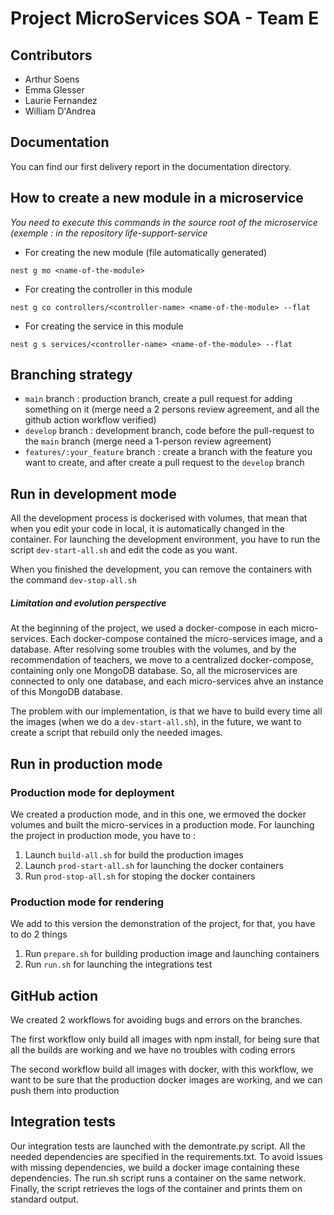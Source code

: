 # Project MicroServices SOA - Team E

## Contributors
- Arthur Soens
- Emma Glesser
- Laurie Fernandez
- William D'Andrea

## Documentation
You can find our first delivery report in the documentation directory.

## How to create a new module in a microservice
*You need to execute this commands in the source root of the microservice (exemple : in the repository life-support-service*


- For creating the new module (file automatically generated)
```shell
nest g mo <name-of-the-module>
```

- For creating the controller in this module
```shell
nest g co controllers/<controller-name> <name-of-the-module> --flat
```

- For creating the service in this module
```shell
nest g s services/<controller-name> <name-of-the-module> --flat
```


## Branching strategy

- `main` branch : production branch, create a pull request for adding something on it (merge need a 2 persons review agreement, and all the github action workflow verified)
- `develop` branch : development branch, code before the pull-request to the `main` branch (merge need a 1-person review agreement)
- `features/:your_feature` branch : create a branch with the feature you want to create, and after create a pull request to the `develop` branch

## Run in development mode

All the development process is dockerised with volumes, that mean that when you edit your code in local, it is automatically
changed in the container. For launching the development environment, you have to run the script `dev-start-all.sh` and edit
the code as you want.

When you finished the development, you can remove the containers with the command `dev-stop-all.sh`

##### Limitation and evolution perspective

At the beginning of the project, we used a docker-compose in each micro-services. Each docker-compose contained the 
micro-services image, and a database. After resolving some troubles with the volumes, and by the recommendation of teachers,
we move to a centralized docker-compose, containing only one MongoDB database. So, all the microservices are connected
to only one database, and each micro-services ahve an instance of this MongoDB database. 

The problem with our implementation, is that we have to build every time all the images (when we do a `dev-start-all.sh`), in the future, we want to 
create a script that rebuild only the needed images. 

## Run in production mode 

### Production mode for deployment

We created a production mode, and in this one, we ermoved the docker volumes and built the micro-services in a production
mode. For launching the project in production mode, you have to :
1. Launch `build-all.sh` for build the production images
2. Launch `prod-start-all.sh` for launching the docker containers
3. Run `prod-stop-all.sh` for stoping the docker containers

### Production mode for rendering

We add to this version the demonstration of the project, for that, you have to do 2 things
1. Run `prepare.sh` for building production image and launching containers
2. Run `run.sh` for launching the integrations test

## GitHub action 

We created 2 workflows for avoiding bugs and errors on the branches. 

The first workflow only build all images with npm install, for being sure that all the builds
are working and we have no troubles with coding errors

The second workflow build all images with docker, with this workflow, we want to be sure that
the production docker images are working, and we can push them into production

## Integration tests

Our integration tests are launched with the demontrate.py script. All the needed dependencies 
are specified in the requirements.txt. To avoid issues with missing dependencies, we build a 
docker image containing these dependencies. The run.sh script runs a container on the same 
network. Finally, the script retrieves the logs of the container and prints them on standard 
output. 
